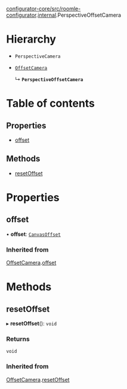 [configurator-core/src/roomle-configurator](../modules/configurator_core_src_roomle_configurator.md).[internal](../modules/configurator_core_src_roomle_configurator._internal_.md).PerspectiveOffsetCamera

# Hierarchy

- `PerspectiveCamera`

- [`OffsetCamera`](configurator_core_src_roomle_configurator._internal_.OffsetCamera.md)

  ↳ **`PerspectiveOffsetCamera`**

# Table of contents

## Properties

- [offset](configurator_core_src_roomle_configurator._internal_.PerspectiveOffsetCamera.md#offset)

## Methods

- [resetOffset](configurator_core_src_roomle_configurator._internal_.PerspectiveOffsetCamera.md#resetoffset)

# Properties

## offset

• **offset**: [`CanvasOffset`](common_core_src_common_interfaces.CanvasOffset.md)

### Inherited from

[OffsetCamera](configurator_core_src_roomle_configurator._internal_.OffsetCamera.md).[offset](configurator_core_src_roomle_configurator._internal_.OffsetCamera.md#offset)

# Methods

## resetOffset

▸ **resetOffset**(): `void`

### Returns

`void`

### Inherited from

[OffsetCamera](configurator_core_src_roomle_configurator._internal_.OffsetCamera.md).[resetOffset](configurator_core_src_roomle_configurator._internal_.OffsetCamera.md#resetoffset)

